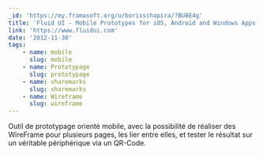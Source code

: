 ```yaml
---
_id: 'https://my.framasoft.org/u/borisschapira/?BU8E4g'
title: 'Fluid UI - Mobile Prototypes for iOS, Android and Windows Apps'
link: 'https://www.fluidui.com'
date: '2012-11-30'
tags:
    - name: mobile
      slug: mobile
    - name: Prototypage
      slug: prototypage
    - name: sharemarks
      slug: sharemarks
    - name: Wireframe
      slug: wireframe
---
```


<div class="markdown"><p>Outil de prototypage orienté mobile, avec la possibilité de réaliser des WireFrame pour plusieurs pages, les lier entre elles, et tester le résultat sur un véritable périphérique via un QR-Code.
</p></div>
